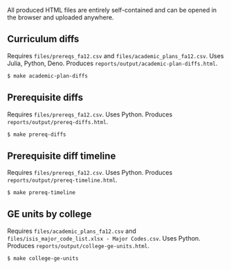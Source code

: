 All produced HTML files are entirely self-contained and can be opened in the
browser and uploaded anywhere.

## Curriculum diffs

Requires `files/prereqs_fa12.csv` and `files/academic_plans_fa12.csv`. Uses Julia, Python, Deno. Produces `reports/output/academic-plan-diffs.html`.

```sh
$ make academic-plan-diffs
```

## Prerequisite diffs

Requires `files/prereqs_fa12.csv`. Uses Python. Produces `reports/output/prereq-diffs.html`.

```sh
$ make prereq-diffs
```

## Prerequisite diff timeline

Requires `files/prereqs_fa12.csv`. Uses Python. Produces `reports/output/prereq-timeline.html`.

```sh
$ make prereq-timeline
```

## GE units by college

Requires `files/academic_plans_fa12.csv` and `files/isis_major_code_list.xlsx - Major Codes.csv`. Uses Python. Produces `reports/output/college-ge-units.html`.

```sh
$ make college-ge-units
```
